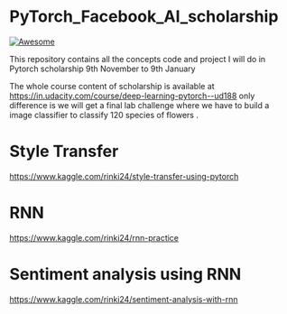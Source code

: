 # PyTorch_Facebook_AI_scholarship
[![Awesome](https://cdn.rawgit.com/sindresorhus/awesome/d7305f38d29fed78fa85652e3a63e154dd8e8829/media/badge.svg)](https://github.com/sindresorhus/awesome) 

This repository contains all the concepts  code and project I will do in Pytorch scholarship 9th November to 9th January 


The whole course content of scholarship is available at https://in.udacity.com/course/deep-learning-pytorch--ud188  only difference is we will get a final lab challenge where we have to build a image classifier to classify 120 species of flowers .

# Style Transfer

https://www.kaggle.com/rinki24/style-transfer-using-pytorch

# RNN 

https://www.kaggle.com/rinki24/rnn-practice

# Sentiment analysis using RNN

https://www.kaggle.com/rinki24/sentiment-analysis-with-rnn
